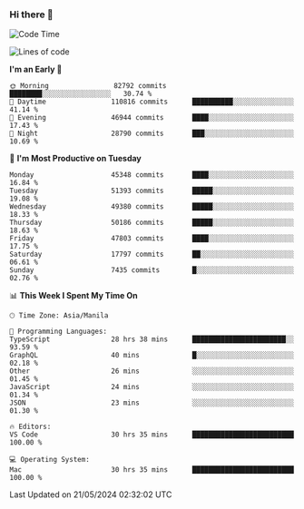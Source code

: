 ### Hi there 👋

<!--START_SECTION:waka-->
![Code Time](http://img.shields.io/badge/Code%20Time-5%2C164%20hrs%205%20mins-blue)

![Lines of code](https://img.shields.io/badge/From%20Hello%20World%20I%27ve%20Written-117.6%20million%20lines%20of%20code-blue)

**I'm an Early 🐤** 

```text
🌞 Morning                82792 commits       ████████░░░░░░░░░░░░░░░░░   30.74 % 
🌆 Daytime                110816 commits      ██████████░░░░░░░░░░░░░░░   41.14 % 
🌃 Evening                46944 commits       ████░░░░░░░░░░░░░░░░░░░░░   17.43 % 
🌙 Night                  28790 commits       ███░░░░░░░░░░░░░░░░░░░░░░   10.69 % 
```
📅 **I'm Most Productive on Tuesday** 

```text
Monday                   45348 commits       ████░░░░░░░░░░░░░░░░░░░░░   16.84 % 
Tuesday                  51393 commits       █████░░░░░░░░░░░░░░░░░░░░   19.08 % 
Wednesday                49380 commits       █████░░░░░░░░░░░░░░░░░░░░   18.33 % 
Thursday                 50186 commits       █████░░░░░░░░░░░░░░░░░░░░   18.63 % 
Friday                   47803 commits       ████░░░░░░░░░░░░░░░░░░░░░   17.75 % 
Saturday                 17797 commits       ██░░░░░░░░░░░░░░░░░░░░░░░   06.61 % 
Sunday                   7435 commits        █░░░░░░░░░░░░░░░░░░░░░░░░   02.76 % 
```


📊 **This Week I Spent My Time On** 

```text
🕑︎ Time Zone: Asia/Manila

💬 Programming Languages: 
TypeScript               28 hrs 38 mins      ███████████████████████░░   93.59 % 
GraphQL                  40 mins             █░░░░░░░░░░░░░░░░░░░░░░░░   02.18 % 
Other                    26 mins             ░░░░░░░░░░░░░░░░░░░░░░░░░   01.45 % 
JavaScript               24 mins             ░░░░░░░░░░░░░░░░░░░░░░░░░   01.34 % 
JSON                     23 mins             ░░░░░░░░░░░░░░░░░░░░░░░░░   01.30 % 

🔥 Editors: 
VS Code                  30 hrs 35 mins      █████████████████████████   100.00 % 

💻 Operating System: 
Mac                      30 hrs 35 mins      █████████████████████████   100.00 % 
```


 Last Updated on 21/05/2024 02:32:02 UTC
<!--END_SECTION:waka-->


<!--
**rad182/rad182** is a ✨ _special_ ✨ repository because its `README.md` (this file) appears on your GitHub profile.

Here are some ideas to get you started:

- 🔭 I’m currently working on ...
- 🌱 I’m currently learning ...
- 👯 I’m looking to collaborate on ...
- 🤔 I’m looking for help with ...
- 💬 Ask me about ...
- 📫 How to reach me: ...
- 😄 Pronouns: ...
- ⚡ Fun fact: ...
-->
